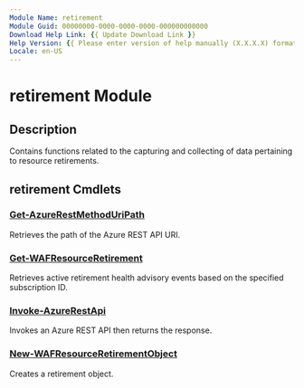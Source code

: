 ```yaml
---
Module Name: retirement
Module Guid: 00000000-0000-0000-0000-000000000000
Download Help Link: {{ Update Download Link }}
Help Version: {{ Please enter version of help manually (X.X.X.X) format }}
Locale: en-US
---
```


# retirement Module
## Description
Contains functions related to the capturing and collecting of data pertaining to resource retirements.

## retirement Cmdlets
### [Get-AzureRestMethodUriPath](Get-AzureRestMethodUriPath.md)
Retrieves the path of the Azure REST API URI.

### [Get-WAFResourceRetirement](Get-WAFResourceRetirement.md)
Retrieves active retirement health advisory events based on the specified subscription ID.

### [Invoke-AzureRestApi](Invoke-AzureRestApi.md)
Invokes an Azure REST API then returns the response.

### [New-WAFResourceRetirementObject](New-WAFResourceRetirementObject.md)
Creates a retirement object.

